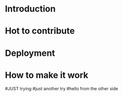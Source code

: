 # Introduction
# Hot to contribute 
# Deployment
# How to make it work 
#JUST trying
#just another try
#hello from the other side